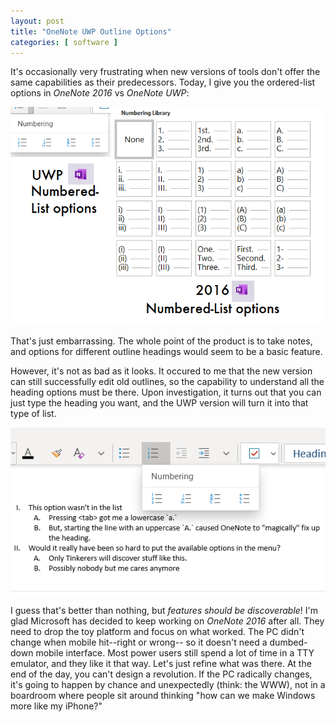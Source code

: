 ```yaml
---
layout: post
title: "OneNote UWP Outline Options"
categories: [ software ]
---
```


It's occasionally very frustrating when new versions of tools don't offer the
same capabilities as their predecessors.  Today, I give you the ordered-list
options in *OneNote 2016* vs *OneNote UWP*:

![one note screenshots](/assets/2020/08/onenote-outlining-options.png)

That's just embarrassing.  The whole point of the product is to take notes, and
options for different outline headings would seem to be a basic feature. 

However, it's not as bad as it looks.  It occured to me that the new version can still
successfully edit old outlines,
so the capability to understand all the heading options must be there.  Upon investigation,
it turns out that you can just type the heading you want, and the UWP version will turn it
into that type of list.

![example list screenshot](/assets/2020/08/example-list.png)

I guess that's better than nothing, but *features should be discoverable*! I'm glad
Microsoft has decided to keep working on *OneNote 2016* after all.  They need to drop
the toy platform and focus on what worked.  The PC didn't change when mobile hit--right or wrong--
so it doesn't need a dumbed-down mobile interface.  Most power users still spend a lot of time in a
TTY emulator, and they like it that way.  Let's just refine what was there.  At the end of the
day, you can't design a revolution.  If the PC radically changes, it's going to happen by
chance and unexpectedly (think: the WWW), not in a boardroom where people sit around thinking "how 
can we make Windows more like my iPhone?"

